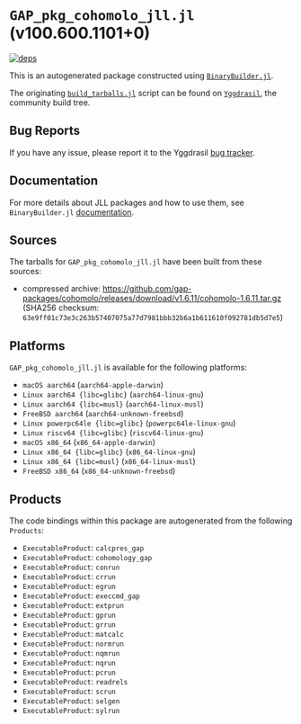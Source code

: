 # `GAP_pkg_cohomolo_jll.jl` (v100.600.1101+0)

[![deps](https://juliahub.com/docs/GAP_pkg_cohomolo_jll/deps.svg)](https://juliahub.com/ui/Packages/General/GAP_pkg_cohomolo_jll/)

This is an autogenerated package constructed using [`BinaryBuilder.jl`](https://github.com/JuliaPackaging/BinaryBuilder.jl).

The originating [`build_tarballs.jl`](https://github.com/JuliaPackaging/Yggdrasil/blob/52f645c34e7e0e28740f723c57b887147ecf77a3/G/GAP_pkg/GAP_pkg_cohomolo/build_tarballs.jl) script can be found on [`Yggdrasil`](https://github.com/JuliaPackaging/Yggdrasil/), the community build tree.

## Bug Reports

If you have any issue, please report it to the Yggdrasil [bug tracker](https://github.com/JuliaPackaging/Yggdrasil/issues).

## Documentation

For more details about JLL packages and how to use them, see `BinaryBuilder.jl` [documentation](https://docs.binarybuilder.org/stable/jll/).

## Sources

The tarballs for `GAP_pkg_cohomolo_jll.jl` have been built from these sources:

* compressed archive: https://github.com/gap-packages/cohomolo/releases/download/v1.6.11/cohomolo-1.6.11.tar.gz (SHA256 checksum: `63e9ff01c73e3c263b57407075a77d7981bbb32b6a1b611610f092781db5d7e5`)

## Platforms

`GAP_pkg_cohomolo_jll.jl` is available for the following platforms:

* `macOS aarch64` (`aarch64-apple-darwin`)
* `Linux aarch64 {libc=glibc}` (`aarch64-linux-gnu`)
* `Linux aarch64 {libc=musl}` (`aarch64-linux-musl`)
* `FreeBSD aarch64` (`aarch64-unknown-freebsd`)
* `Linux powerpc64le {libc=glibc}` (`powerpc64le-linux-gnu`)
* `Linux riscv64 {libc=glibc}` (`riscv64-linux-gnu`)
* `macOS x86_64` (`x86_64-apple-darwin`)
* `Linux x86_64 {libc=glibc}` (`x86_64-linux-gnu`)
* `Linux x86_64 {libc=musl}` (`x86_64-linux-musl`)
* `FreeBSD x86_64` (`x86_64-unknown-freebsd`)

## Products

The code bindings within this package are autogenerated from the following `Products`:

* `ExecutableProduct`: `calcpres_gap`
* `ExecutableProduct`: `cohomology_gap`
* `ExecutableProduct`: `conrun`
* `ExecutableProduct`: `crrun`
* `ExecutableProduct`: `egrun`
* `ExecutableProduct`: `execcmd_gap`
* `ExecutableProduct`: `extprun`
* `ExecutableProduct`: `gprun`
* `ExecutableProduct`: `grrun`
* `ExecutableProduct`: `matcalc`
* `ExecutableProduct`: `normrun`
* `ExecutableProduct`: `nqmrun`
* `ExecutableProduct`: `nqrun`
* `ExecutableProduct`: `pcrun`
* `ExecutableProduct`: `readrels`
* `ExecutableProduct`: `scrun`
* `ExecutableProduct`: `selgen`
* `ExecutableProduct`: `sylrun`
